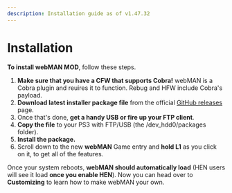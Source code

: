 ```yaml
---
description: Installation guide as of v1.47.32
---
```


# Installation

**To install webMAN MOD**, follow these steps.

1. **Make sure that you have a CFW that supports Cobra!** webMAN is a Cobra plugin and reuires it to function. Rebug and HFW include Cobra's payload.
2. **Download latest installer package file** from the official [GitHub releases](https://github.com/aldostools/webMAN-MOD/releases) page.
3. Once that's done, **get a handy USB or fire up your FTP client**.
4. **Copy the file** to your PS3 with FTP/USB \(the /dev\_hdd0/packages folder\).
5. **Install the package.**
6. Scroll down to the new **webMAN** Game entry and **hold L1** as you click on it, to get all of the features.

Once your system reboots, **webMAN should automatically load** \(HEN users will see it load **once you enable HEN**\). Now you can head over to **Customizing** to learn how to make webMAN your own. 

 
